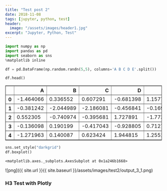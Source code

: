 ```yaml
---
title: "Test post 2"
date: 2018-11-08
tags: [jupyter, python, test]
header:
  image: "/assets/images/header1.jpg"
excerpt: "Jupyter, Python, Test"
---
```


```python
import numpy as np
import pandas as pd
import seaborn as sns
%matplotlib inline
```


```python
df = pd.DataFrame(np.random.randn(5,5), columns='A B C D E'.split())
```


```python
df.head()
```




<div>
<style scoped>
    .dataframe tbody tr th:only-of-type {
        vertical-align: middle;
    }

    .dataframe tbody tr th {
        vertical-align: top;
    }

    .dataframe thead th {
        text-align: right;
    }
</style>
<table border="1" class="dataframe">
  <thead>
    <tr style="text-align: right;">
      <th></th>
      <th>A</th>
      <th>B</th>
      <th>C</th>
      <th>D</th>
      <th>E</th>
    </tr>
  </thead>
  <tbody>
    <tr>
      <th>0</th>
      <td>-1.464066</td>
      <td>0.336552</td>
      <td>0.607291</td>
      <td>-0.681398</td>
      <td>1.157758</td>
    </tr>
    <tr>
      <th>1</th>
      <td>-0.381242</td>
      <td>-2.044989</td>
      <td>-2.186081</td>
      <td>-0.456841</td>
      <td>-0.169559</td>
    </tr>
    <tr>
      <th>2</th>
      <td>0.552305</td>
      <td>-0.740974</td>
      <td>-0.395681</td>
      <td>1.727891</td>
      <td>-1.773343</td>
    </tr>
    <tr>
      <th>3</th>
      <td>-0.136098</td>
      <td>0.190199</td>
      <td>-0.417043</td>
      <td>-0.928805</td>
      <td>0.712748</td>
    </tr>
    <tr>
      <th>4</th>
      <td>-1.271963</td>
      <td>0.140087</td>
      <td>0.623424</td>
      <td>1.944815</td>
      <td>1.255174</td>
    </tr>
  </tbody>
</table>
</div>




```python
sns.set_style("darkgrid")
df.boxplot()
```




    <matplotlib.axes._subplots.AxesSubplot at 0x1a246b1668>


![png]({{ site.url }}{{ site.baseurl }}/assets/images/test2/output_3_1.png)


### H3 Test with Plotly


<script src="https://cdn.plot.ly/plotly-latest.min.js"></script>
<div id="22495cec-ac95-42d5-b3b1-4566a5848585" style="height: 100%; width: 100%;" class="plotly-graph-div"></div><script type="text/javascript">window.PLOTLYENV=window.PLOTLYENV || {};window.PLOTLYENV.BASE_URL="https://plot.ly";Plotly.newPlot("22495cec-ac95-42d5-b3b1-4566a5848585", [{"type": "scatter", "x": [0.0, 0.1111111111111111, 0.2222222222222222, 0.3333333333333333, 0.4444444444444444, 0.5555555555555556, 0.6666666666666666, 0.7777777777777777, 0.8888888888888888, 1.0], "y": [-0.2706323284096669, -0.5368085060076518, -0.3650022122835297, 1.0837185699917664, -1.6123886503326845, 1.3256691068338189, -0.31083903066205104, 0.6951190301897303, -1.624361384686101, 1.852523980751262]}], {}, {"showLink": false, "linkText": "Export to plot.ly"})</script>

<div id="cd52e831-399a-403d-9bb2-0c56214b1d38" style="height: 100%; width: 100%;" class="plotly-graph-div"></div><script type="text/javascript">window.PLOTLYENV=window.PLOTLYENV || {};window.PLOTLYENV.BASE_URL="https://plot.ly";Plotly.newPlot("cd52e831-399a-403d-9bb2-0c56214b1d38", [{"type": "pie", "values": [4500, 2500, 1053, 500], "labels": ["Oxygen", "Hydrogen", "Carbon_Dioxide", "Nitrogen"]}], {}, {"linkText": "Export to plot.ly", "showLink": true})</script>

<div id="1b6fbcd5-909e-4413-812f-b9276d3a3f71" style="height: 100%; width: 100%;" class="plotly-graph-div"></div><script type="text/javascript">window.PLOTLYENV=window.PLOTLYENV || {};window.PLOTLYENV.BASE_URL="https://plot.ly";Plotly.newPlot("1b6fbcd5-909e-4413-812f-b9276d3a3f71", [{"colorbar": {"title": "Colorbar title goes here"}, "colorscale": "Greens", "locationmode": "USA-states", "locations": ["AZ", "CA", "NY"], "text": ["Arizona", "California", "New York"], "z": [1.0, 2.0, 3.0], "type": "choropleth", "uid": "a4676b66-649f-471b-8a5c-59f8dd04be84"}], {"geo": {"scope": "usa"}}, {"showLink": true, "linkText": "Export to plot.ly"})</script><script type="text/javascript">window.addEventListener("resize", function(){Plotly.Plots.resize(document.getElementById("1b6fbcd5-909e-4413-812f-b9276d3a3f71"));});</script>

<div id="a798f136-92be-4d5e-8875-6264519c9e03" style="height: 100%; width: 100%;" class="plotly-graph-div"></div><script type="text/javascript">window.PLOTLYENV=window.PLOTLYENV || {};window.PLOTLYENV.BASE_URL="https://plot.ly";Plotly.newPlot("a798f136-92be-4d5e-8875-6264519c9e03", [{"x": [0, 1, 2, 3, 4, 5, 6, 7, 8, 9, 10, 11, 12, 13, 14, 15, 16, 17, 18, 19, 20, 21, 22, 23, 24, 25, 26, 27, 28, 29, 30, 31, 32, 33, 34, 35, 36, 37, 38, 39, 40, 41, 42, 43, 44, 45, 46, 47, 48, 49, 50, 51, 52, 53, 54, 55, 56, 57, 58, 59, 60, 61, 62, 63, 64, 65, 66, 67, 68, 69, 70, 71, 72, 73, 74, 75, 76, 77, 78, 79, 80, 81, 82, 83, 84, 85, 86, 87, 88, 89, 90, 91, 92, 93, 94, 95, 96, 97, 98, 99], "y": [0.1380647995004599, 0.1354236147450721, 0.09518920747412957, -0.7700447334081425, -1.8498069646561726, 0.08918366385737063, 1.2535164530958067, -1.1108770615553671, 0.42183445995592955, 1.384071380915722, 0.14145349559399342, 1.5164020361116053, 0.6404446825232781, -0.37017825943231464, 0.5049235504240451, 0.34500305813863896, 0.8327035751158927, 0.36066665394230496, -1.3080302041421232, -0.44057702218219197, 1.2955571898870706, 1.807749704061561, -0.06137087936608397, 0.22569470554798138, 1.3207212249491764, -0.49619682791850334, -1.2632538548328955, 1.3894404186683007, -0.19190770833944934, 1.1204296115521017, -0.39216437071703114, 0.4177544038472647, -1.8664574347231007, 0.49079361501941193, -0.37665088508308614, -0.8272208587512233, 0.41691344653602713, 1.596336859062487, -0.28685110313797496, 0.1299977950222784, 0.02578982426845919, 1.3553637065185014, -0.5092624710468688, 1.3810672397387143, 1.8457639377704829, -0.44253169574432843, 0.5014379835716172, -1.4254606470414248, -2.6028295824585066, 0.817741092278958, -0.8103086557628315, -1.115125542986411, 0.8027615403473195, 0.7024600196146803, -0.5405202802318575, -0.728514339365132, -0.616073504431071, 1.4486696061236435, -0.3213596680883351, -0.24926311278084504, -2.666310100342571, -0.1209908671550492, 0.9727933266550617, 2.374105894229449, -2.4935451242055087, 1.0496543008088608, -0.6796679519946316, -0.5551056945261179, -0.22876637534059083, 0.26016412158356006, 0.45216945755742083, -1.8421916791495334, -0.09175637265946517, 0.20661968442019818, -0.3527640555330549, -0.5888500613074475, 1.7226485521916568, 0.0730222133035803, 1.1801255384094997, -0.20772940428449324, 0.5482936432737804, -0.5609276585133238, 0.9140535043638135, -0.4620495328508397, -0.20648701620768845, -0.5927645457442796, -2.0175811259185257, 1.3983949328262495, -0.5590941968824078, -1.30681369968625, -0.212540642863303, -0.15917273874700058, 1.5154534975764196, -0.4035387169966021, -0.9424089623095501, -0.7346627907620497, -1.5606953693192545, -0.8316395182673529, 0.5958964928691214, -1.6277511570810077], "type": "scatter", "uid": "83057f90-8b1f-41b1-a44b-0357d56218ff"}], {"title": "Lineplot with pandas"}, {"showLink": true, "linkText": "Export to plot.ly"})</script><script type="text/javascript">window.addEventListener("resize", function(){Plotly.Plots.resize(document.getElementById("a798f136-92be-4d5e-8875-6264519c9e03"));});</script>

New plot should appear under this

<div id="374b357a-e036-49ed-a087-075995f53047" style="height: 100%; width: 100%;" class="plotly-graph-div"></div><script type="text/javascript">window.PLOTLYENV=window.PLOTLYENV || {};window.PLOTLYENV.BASE_URL="https://plot.ly";Plotly.newPlot("374b357a-e036-49ed-a087-075995f53047", [{"line": {"color": "rgba(255, 153, 51, 1.0)", "dash": "solid", "shape": "linear", "width": 1.3}, "mode": "lines", "name": "A", "text": "", "x": [0, 1, 2, 3, 4, 5, 6, 7, 8, 9, 10, 11, 12, 13, 14, 15, 16, 17, 18, 19, 20, 21, 22, 23, 24, 25, 26, 27, 28, 29, 30, 31, 32, 33, 34, 35, 36, 37, 38, 39, 40, 41, 42, 43, 44, 45, 46, 47, 48, 49, 50, 51, 52, 53, 54, 55, 56, 57, 58, 59, 60, 61, 62, 63, 64, 65, 66, 67, 68, 69, 70, 71, 72, 73, 74, 75, 76, 77, 78, 79, 80, 81, 82, 83, 84, 85, 86, 87, 88, 89, 90, 91, 92, 93, 94, 95, 96, 97, 98, 99], "y": [-0.8491484976559718, 0.9077777420416959, -0.8942424961788431, 0.275725616065974, -1.6424370070832948, 1.430138505487999, 0.3509156405209585, 0.5135020583125539, 0.681130771477391, -1.1419464709395653, 0.3221270593971788, -0.8112418017304075, 0.5039636997807712, 0.7852739457217347, 0.42679023148804895, 0.39706241313530544, -0.9559268397329704, -0.5466769260369687, -1.5680333121383139, 1.2252697758418163, 0.4728443725204505, 0.08369579305379157, -1.0271585371974143, 0.8295415292472254, -0.5597127868239311, -0.3696286327090711, -0.10291733004894713, 0.24489870219711066, 0.053136271020249023, -0.8633763665506111, 1.9003880475950787, -2.183229744486588, 1.2120134259719497, -0.24672174584133733, -0.9968052445126817, -0.4869773352258963, 0.1816487431472823, 0.8382712488017908, -0.314821625351293, -0.20880149517235375, -0.17416763557128254, -1.1509759053273005, 0.02457656249867934, -2.03592344436282, -2.0724933302356177, 0.5356321054461962, 0.5419279794630707, -0.34527758782843027, -0.7181335988024583, 0.2131623383564015, -1.0660878900520854, -0.22764271004485978, -1.0740159067954262, 1.0975739204452994, -0.18818836412808657, 0.7404034353854777, 0.881646831207764, -0.9052393664725241, -0.3819031924222774, 1.337685641309146, -0.6691982980832357, -0.27197608048949373, -0.17018132748221398, 0.09807480241751618, 2.331356935658099, 0.2519499669175101, -2.1941865711512616, 0.40025645602084303, 0.23900222921738776, 0.20671954732210335, 1.5821201666257536, -0.23731104372200557, 0.2133246320649649, 0.40185577085377194, 0.7163997226067726, -0.0821784950854785, 0.5150004284410433, -0.16162487949694718, 0.9718397421303299, 0.7151094468080545, -0.45525443950270866, 0.19076960842233523, -1.4755176026710672, -0.6110670461817119, 0.851367951452296, -0.8912867381604925, -1.43704177883347, -1.3125726339977133, 2.1383029971010026, 1.2383806393584986, 0.35372763513141076, -0.38266894544899555, 0.41857314039035914, -0.4320911694965529, -0.9061933392497253, 0.31228460353874454, 0.7101077076059779, -0.20737406682407766, -0.022284810866997594, -0.33612531180441835], "type": "scatter", "uid": "4eb77366-e848-4c97-99ef-84d5ee945abc"}, {"line": {"color": "rgba(55, 128, 191, 1.0)", "dash": "solid", "shape": "linear", "width": 1.3}, "mode": "lines", "name": "B", "text": "", "x": [0, 1, 2, 3, 4, 5, 6, 7, 8, 9, 10, 11, 12, 13, 14, 15, 16, 17, 18, 19, 20, 21, 22, 23, 24, 25, 26, 27, 28, 29, 30, 31, 32, 33, 34, 35, 36, 37, 38, 39, 40, 41, 42, 43, 44, 45, 46, 47, 48, 49, 50, 51, 52, 53, 54, 55, 56, 57, 58, 59, 60, 61, 62, 63, 64, 65, 66, 67, 68, 69, 70, 71, 72, 73, 74, 75, 76, 77, 78, 79, 80, 81, 82, 83, 84, 85, 86, 87, 88, 89, 90, 91, 92, 93, 94, 95, 96, 97, 98, 99], "y": [0.6474276294029612, 0.6453702590289989, -1.6124061872711735, -0.5424828211940571, 0.30072772357301436, -0.01525579209670898, -0.3522448262205688, -0.8639036944778441, 1.6259445743268173, -0.5022387467742011, 0.3178319512318138, 2.596077343157657, 0.9543894224847416, 3.1286219829727506, 0.16619106464096764, 0.7275152453583531, -1.6664104795177255, 0.29620483021424887, 1.361551372769376, 1.2465606403314635, 1.432889491069565, -0.24056868041415774, 0.01862810259924914, -0.39604079364641254, -0.30244503658105487, -0.9525080906674677, -0.11708362124618883, -0.741826625521767, -0.7249977306539301, -1.2169840824283131, -0.22516332508242365, -0.37176853858691006, 1.5091833163593047, -1.9171595330756004, -1.5391232934147332, 0.9680685028287862, -1.0063486009823024, -2.6567253936609987, -0.9220736013615675, 1.683372772843962, -2.496594394618585, -0.37479758345906367, -0.9630767095640812, -0.012682566043957759, 0.755076714878323, -2.274747506684958, -1.7380862826235817, 0.9817388326389501, 1.741241990994759, -0.21477132745997768, -0.22971702615252607, 0.13523049230518294, 0.9711547783292492, -1.2284705348040024, 0.3283299543335037, -0.5835458115033354, 0.14326030284566768, 2.2193531056437625, 1.2736814312632014, 0.9723419219765966, -0.3713612952199719, -0.941520217017552, -0.28785585328353885, 0.8453413235146932, -0.02135359580183956, 1.5687545759170265, -1.0743555911955753, 0.4446378444994288, -0.5222619764386288, 1.7062389835493685, 0.6150459871537026, 0.0867061036975874, 2.793963545134892, -0.7924297307849278, 1.3832928703908656, -0.33636348397891663, 1.5986124906880013, 0.0910812372905406, 1.6019679920856633, 0.18372713780309174, -0.9040940524481216, -0.6008248909124171, -1.2299728986887932, -0.2638899020279985, 0.06861193441095129, -0.28963137946604256, -1.5083796635473954, -0.5045083331771807, 1.0113339198285964, 0.23194971719059762, -0.4365175041490582, -0.23160486345363648, -0.8724383141793806, 1.272604975858867, -0.27764201827872614, 1.1168295623005318, -0.4859910309475243, -0.27623211973529654, 0.14259286129090049, 0.7359971578156389], "type": "scatter", "uid": "c2eb2dc7-1d2f-4172-bad0-24768897404b"}, {"line": {"color": "rgba(50, 171, 96, 1.0)", "dash": "solid", "shape": "linear", "width": 1.3}, "mode": "lines", "name": "C", "text": "", "x": [0, 1, 2, 3, 4, 5, 6, 7, 8, 9, 10, 11, 12, 13, 14, 15, 16, 17, 18, 19, 20, 21, 22, 23, 24, 25, 26, 27, 28, 29, 30, 31, 32, 33, 34, 35, 36, 37, 38, 39, 40, 41, 42, 43, 44, 45, 46, 47, 48, 49, 50, 51, 52, 53, 54, 55, 56, 57, 58, 59, 60, 61, 62, 63, 64, 65, 66, 67, 68, 69, 70, 71, 72, 73, 74, 75, 76, 77, 78, 79, 80, 81, 82, 83, 84, 85, 86, 87, 88, 89, 90, 91, 92, 93, 94, 95, 96, 97, 98, 99], "y": [-0.013920064296879876, 0.30625659822517587, -1.1076042290988566, 1.0068421251379254, 0.017402923991302797, 0.381284061349998, -0.5433111500480873, 1.0910530706489538, -0.1405875428942092, -1.7031982724388741, -0.4286129211190193, 1.1218306062309202, 0.8103691167339598, -1.159673251408304, -0.06903897446437907, 0.15309479555991573, -1.059142306056447, 0.5148140594517051, -0.4940272239445498, -0.3098320849614109, 1.3343116077514077, 1.0829523640796694, -0.023399843744186778, 0.3605961919243888, -1.2120673560005149, -0.7221234413532277, 0.7240798159689676, 0.9159038238175153, -0.6923067289682885, 0.15904823010685498, -0.6789062914451237, -0.6304009145035814, 0.5023422318059444, -0.2011547809510909, 0.26507027355178014, 0.8588728479145316, -0.038059999823388126, 0.7832400165477904, 2.0076401362101266, -0.6627557446730882, 0.34579937682628875, -0.6899982764384872, 0.8259499530960901, 0.42240010596989774, 0.007702266568551009, 0.3642460372276957, 0.05815372658207886, 0.1718893772863998, -0.41439605614790603, -0.4606752300193645, -0.18192085873582994, -0.47736985621713357, -0.7221234704644458, 1.5775429900463045, 0.8375968556077196, 1.8486332508347085, 1.3021474893878826, -0.8326226126553646, 0.056370405721754994, 2.2205323025100254, -0.043436407548002834, 1.3645616186110452, 0.5382714101914476, 0.6502715734797214, -1.5299081125246166, 0.2147215408067872, -1.1016836941775863, -0.00933341640786218, 0.0833316481178167, 0.12760652983925444, -1.0651803101502955, -1.6221155412980652, -1.1202686323789568, 0.30744148635528, -2.402526372034494, 0.08822323133348116, -0.6616913262265591, 0.7279398685060877, -1.225305874478388, -1.20708075582055, 0.3838651791006932, -0.30079663336690116, 0.6236020151523788, -0.037627253098134444, -0.5333522896077915, -1.1355013122915998, 0.0943754937255431, 0.4688499223868946, -1.215799390819247, 0.0679786669804368, 2.142134575901598, -0.9438920114931884, -1.9497045338870178, 0.7528624078182516, -0.5014968390093792, -2.0999535396711506, -1.5933243249368474, -2.2304331265699022, 0.6800760374633174, -0.9403491795168247], "type": "scatter", "uid": "9b398ffc-07d7-4f3a-b2df-d99e66078abe"}, {"line": {"color": "rgba(128, 0, 128, 1.0)", "dash": "solid", "shape": "linear", "width": 1.3}, "mode": "lines", "name": "D", "text": "", "x": [0, 1, 2, 3, 4, 5, 6, 7, 8, 9, 10, 11, 12, 13, 14, 15, 16, 17, 18, 19, 20, 21, 22, 23, 24, 25, 26, 27, 28, 29, 30, 31, 32, 33, 34, 35, 36, 37, 38, 39, 40, 41, 42, 43, 44, 45, 46, 47, 48, 49, 50, 51, 52, 53, 54, 55, 56, 57, 58, 59, 60, 61, 62, 63, 64, 65, 66, 67, 68, 69, 70, 71, 72, 73, 74, 75, 76, 77, 78, 79, 80, 81, 82, 83, 84, 85, 86, 87, 88, 89, 90, 91, 92, 93, 94, 95, 96, 97, 98, 99], "y": [0.6901051251311577, 0.8197915703379731, -0.5733823299133847, -0.5409266016148743, -0.9653636799356066, -0.9443195846653362, -1.9884534992553924, -0.7473636098800778, -1.0114367357560663, 0.9483739916659277, 2.0947470872287965, -1.070999063568155, -1.3355503452532853, -0.46040380559416244, -0.33900751842051685, -0.4095309833137879, 0.7042513979505265, -0.3583953213064688, -0.03704896490266232, 1.3738068444704155, 1.4011465021384044, -0.099607211400929, 1.007032327244994, -0.9374446122325363, 0.8098793154995768, 0.5460673134590398, 1.1853874200956271, 0.7897499771039261, -0.5187654573287723, -0.8745884036266971, -2.0650817996303976, 0.1290254255809685, 1.2121992111946924, 0.45241865239507906, 0.7371414539556348, -0.3106116990143351, 0.798048731084686, 1.7802108847622837, 0.757759491298637, 1.2294950097297166, -0.9898712254249952, 0.5673316438506586, -0.5763327103924756, -0.341229421149684, 2.221022674043476, 1.387525588423084, 1.440766634106406, 1.3476511829976148, -0.9143045063863698, -0.023496516157368252, -0.4638472667169958, 1.268759074599682, 0.07290915665175537, 0.5403197658975497, 0.4469702904605036, -0.24135219474173011, -0.28525552443143537, -0.3610288167862554, -1.5618686845109417, -0.6958016968033665, -0.027752300358801718, 0.12973374823037542, 0.7010173385248718, -0.768928286617968, 0.7118705447122061, 0.590563611831286, -1.2238007458460791, -0.11758438808603841, -1.8718778941340544, -0.001905735492611785, 0.8256514802842708, 1.5843258995173999, -0.47308425470533405, 0.7017788632390277, -4.1449546495550916e-05, 1.42690033062242, -0.47797752029209883, 1.5484898123724373, 0.6749818857174928, -1.0684768068319657, -0.011785407676957361, 0.3110984916581169, 1.3401494164185797, 0.2777762362134434, 0.5660838535557204, 0.4649732759806906, 0.15919938208365228, -0.6101835909127884, 0.2756353360211797, -0.6026628080120193, 0.481810279328241, 0.6073045269937934, 0.7583939454106229, 0.5442278424968857, -0.26018435201758106, -1.3941016451364026, -0.8544459916817986, -1.1117020239267303, -0.2331737366818278, -1.1980157587647688], "type": "scatter", "uid": "bf4abac5-a231-4d73-809c-c33689ebb7d6"}], {"legend": {"bgcolor": "#F5F6F9", "font": {"color": "#4D5663"}}, "paper_bgcolor": "#F5F6F9", "plot_bgcolor": "#F5F6F9", "titlefont": {"color": "#4D5663"}, "xaxis": {"gridcolor": "#E1E5ED", "showgrid": true, "tickfont": {"color": "#4D5663"}, "title": "", "titlefont": {"color": "#4D5663"}, "zerolinecolor": "#E1E5ED"}, "yaxis": {"gridcolor": "#E1E5ED", "showgrid": true, "tickfont": {"color": "#4D5663"}, "title": "", "titlefont": {"color": "#4D5663"}, "zerolinecolor": "#E1E5ED"}}, {"showLink": true, "linkText": "Export to plot.ly"})</script><script type="text/javascript">window.addEventListener("resize", function(){Plotly.Plots.resize(document.getElementById("bf4abac5-a231-4d73-809c-c33689ebb7d6"));});</script>

<div id="d5e4bfbd-2cd9-4a1d-8350-603d02d0ea54" style="height: 100%; width: 100%;" class="plotly-graph-div"></div><script type="text/javascript">window.PLOTLYENV=window.PLOTLYENV || {};window.PLOTLYENV.BASE_URL="https://plot.ly";Plotly.newPlot("d5e4bfbd-2cd9-4a1d-8350-603d02d0ea54", [{"boxpoints": false, "line": {"width": 1.3}, "marker": {"color": "rgba(255, 153, 51, 1.0)"}, "name": "A", "orientation": "v", "y": [0.7960279248228408, 0.6968784946843437, 0.19210117190780385, 0.1160704537097833, 0.2329027394377967, 0.9699016164016825, 0.6484044044466037, 0.1097220459387297, 0.7795226831418345, 0.0294574482836355], "type": "box", "uid": "7f5fccad-d24d-42de-a7f9-f012eab0e7a6"}, {"boxpoints": false, "line": {"width": 1.3}, "marker": {"color": "rgba(55, 128, 191, 1.0)"}, "name": "B", "orientation": "v", "y": [0.8451636831012366, 0.8549370938042221, 0.9887021007445697, 0.886646386954696, 0.5384223704404917, 0.4317440686985914, 0.556338876011011, 0.14313632212085736, 0.2429648572104307, 0.17750217551429082], "type": "box", "uid": "76407fd7-732c-4148-8fa9-c7190afa8758"}, {"boxpoints": false, "line": {"width": 1.3}, "marker": {"color": "rgba(50, 171, 96, 1.0)"}, "name": "C", "orientation": "v", "y": [0.29405678314274875, 0.9376150681481885, 0.710097442480848, 0.7329509540132504, 0.49948910454097484, 0.006751999028718592, 0.0926035133314077, 0.6337506310569618, 0.7539629548880262, 0.8257164076869647], "type": "box", "uid": "e465c93d-31eb-47ba-be92-02c82b75175e"}, {"boxpoints": false, "line": {"width": 1.3}, "marker": {"color": "rgba(128, 0, 128, 1.0)"}, "name": "D", "orientation": "v", "y": [0.3567757838293576, 0.7986514079765679, 0.7856919024323985, 0.2492170306542315, 0.5129943114877017, 0.22092091700114613, 0.034551574816414576, 0.7698335129927115, 0.3194712621627632, 0.40589952818399777], "type": "box", "uid": "59e7ffb1-caf8-4199-b131-34f3cab7f397"}, {"boxpoints": false, "line": {"width": 1.3}, "marker": {"color": "rgba(219, 64, 82, 1.0)"}, "name": "E", "orientation": "v", "y": [0.6422733437927636, 0.6475748244579378, 0.45837679731606795, 0.7302872563012393, 0.1680709405649602, 0.9764832370982011, 0.8277286925925643, 0.5067758193272218, 0.7668468019579725, 0.4249607669537787], "type": "box", "uid": "c9b75548-183c-4fa4-8a27-eb5d574aade0"}], {"legend": {"bgcolor": "#F5F6F9", "font": {"color": "#4D5663"}}, "paper_bgcolor": "#F5F6F9", "plot_bgcolor": "#F5F6F9", "title": "Plotly Pandas", "titlefont": {"color": "#4D5663"}, "xaxis": {"gridcolor": "#E1E5ED", "showgrid": true, "tickfont": {"color": "#4D5663"}, "title": "", "titlefont": {"color": "#4D5663"}, "zerolinecolor": "#E1E5ED"}, "yaxis": {"gridcolor": "#E1E5ED", "showgrid": true, "tickfont": {"color": "#4D5663"}, "title": "", "titlefont": {"color": "#4D5663"}, "zerolinecolor": "#E1E5ED"}}, {"showLink": true, "linkText": "Export to plot.ly"})</script><script type="text/javascript">window.addEventListener("resize", function(){Plotly.Plots.resize(document.getElementById("c9b75548-183c-4fa4-8a27-eb5d574aade0"));});</script>
